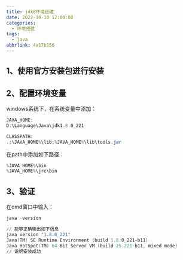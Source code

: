 ```yaml
---
title: jdk8环境搭建
date: 2022-10-10 12:00:00
categories:
  - 环境搭建
tags:
  - java
abbrlink: 4a17b156
---
```

  
## 1、使用官方安装包进行安装

## 2、配置环境变量
windows系统下，在系统变量中添加：

```powershell
JAVA_HOME:
D:\Language\Java\jdk1.8.0_221

CLASSPATH:
.;%JAVA_HOME%\lib;%JAVA_HOME%\lib\tools.jar
```

在path中添加如下路径：

```powershell
%JAVA_HOME%\bin
%JAVA_HOME%\jre\bin
```

## 3、验证
在cmd窗口中输入：

```powershell
java -version

// 能够正确输出如下信息
java version "1.8.0_221"
Java(TM) SE Runtime Environment (build 1.8.0_221-b11)
Java HotSpot(TM) 64-Bit Server VM (build 25.221-b11, mixed mode)
// 说明安装成功
```
